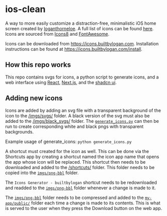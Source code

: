 # ios-clean
A way to more easily customize a distraction-free, minimalistic iOS home screen created by [loganthorneloe](https://x.com/loganthorneloe). A full list of icons can be found [here](https://github.com/lathorne/ios-clean/tree/main/imgs/svgs). Icons are sourced from [Icons8](https://icons8.com/icons) and [FontAwesome](https://fontawesome.com/search).

Icons can be downloaded from https://icons.builtbylogan.com. Installation instructions can be found at https://icons.builtbylogan.com/install.

## How this repo works

This repo contains svgs for icons, a python script to generate icons, and a web interface using [React](https://react.dev/), [Next.js](https://nextjs.org/), and the [shadcn ui](https://ui.shadcn.com/). 

## Adding new icons

Icons are added by adding an svg file with a transparent background of the icon to the [/imgs/svgs/](https://github.com/lathorne/ios-clean/tree/main/imgs/svgs) folder. A black version of the svg must also be added to the [/imgs/black_svgs/](https://github.com/lathorne/ios-clean/tree/main/imgs/black_svgs) folder. The [`generate_icons.py`](https://github.com/lathorne/ios-clean/blob/main/generate_icons.py) can then be run to create corresponding white and black pngs with transparent backgrounds.

Example usage of generate_icons: `python generate_icons.py`

A shortcut must created for the icon as well. This can be done via the Shortcuts app by creating a shortcut named the icon app name that opens the app whose icon will be replaced. This shortcut then needs to be downloaded and added to the [/shortcuts/](https://github.com/lathorne/ios-clean/tree/main/shortcuts) folder. This folder needs to be copied into the [`imgs/png-bbl`](https://github.com/lathorne/ios-clean/tree/main/imgs/pngs-bbl) folder.

The `Icons Generator - builtbylogan` shortcut needs to be redownloaded and readded to the [`imgs/png-bbl`](https://github.com/lathorne/ios-clean/tree/main/imgs/pngs-bbl) folder whenever a change is made to it.

The [`imgs/png-bbl`](https://github.com/lathorne/ios-clean/tree/main/imgs/pngs-bbl) folder needs to be compressed and added to the [`my-app/public/`](https://github.com/lathorne/ios-clean/tree/main/my-app/public) folder each time a change is made to its contents. This is what is served to the user when they press the Download button on the web app.
